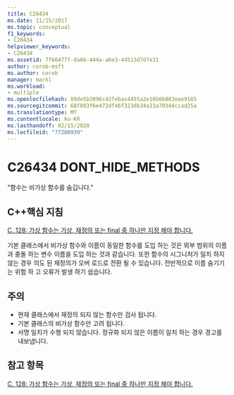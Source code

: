 ```yaml
---
title: C26434
ms.date: 11/15/2017
ms.topic: conceptual
f1_keywords:
- C26434
helpviewer_keywords:
- C26434
ms.assetid: 7f66477f-da66-444a-a6e3-44513d7d7e31
author: corob-msft
ms.author: corob
manager: markl
ms.workload:
- multiple
ms.openlocfilehash: 89de5b2096c42febac4455a2e10b6b883eae9165
ms.sourcegitcommit: 68f893f6e472df46f323db34a13a7034dccad25a
ms.translationtype: MT
ms.contentlocale: ko-KR
ms.lasthandoff: 02/15/2020
ms.locfileid: "77260939"
---
```

# <a name="c26434-dont_hide_methods"></a>C26434 DONT_HIDE_METHODS

"함수는 비가상 함수를 숨깁니다."

## <a name="c-core-guidelines"></a>C++핵심 지침

[C. 128: 가상 함수는 가상, 재정의 또는 final 중 하나만 지정 해야 합니다.](https://github.com/isocpp/CppCoreGuidelines/blob/master/CppCoreGuidelines.md)

기본 클래스에서 비가상 함수와 이름이 동일한 함수를 도입 하는 것은 외부 범위의 이름과 충돌 하는 변수 이름을 도입 하는 것과 같습니다. 또한 함수의 시그니처가 일치 하지 않는 경우 의도 된 재정의가 오버 로드로 전환 될 수 있습니다. 전반적으로 이름 숨기기는 위험 하 고 오류가 발생 하기 쉽습니다.

## <a name="remarks"></a>주의

- 현재 클래스에서 재정의 되지 않는 함수만 검사 됩니다.
- 기본 클래스의 비가상 함수만 고려 됩니다.
- 서명 일치가 수행 되지 않습니다. 정규화 되지 않은 이름이 일치 하는 경우 경고를 내보냅니다.

## <a name="see-also"></a>참고 항목

[C. 128: 가상 함수는 가상, 재정의 또는 final 중 하나만 지정 해야 합니다.](https://github.com/isocpp/CppCoreGuidelines/blob/master/CppCoreGuidelines.md)
